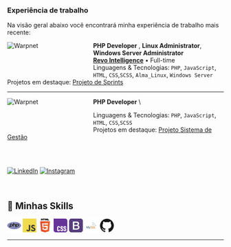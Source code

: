 ### Experiência de trabalho

Na visão geral abaixo você encontrará minha experiência de trabalho mais recente:

[<img align="left" width= "200px" height= "74px" alt="Warpnet" src="https://revo.tec.br/sprintsrevo/assets/logo_revo.jpg"/>](https://revo.tec.br/)

**PHP Developer** , **Linux Administrator**, **Windows Server Administrator** \
[**Revo Intelligence**](https://revo.tec.br/) • Full-time \
Linguagens & Tecnologias: `PHP`, `JavaScript`, `HTML`, `CSS`,`SCSS`, `Alma_Linux`, `Windows Server`\
Projetos em destaque: [Projeto de Sprints](https://github.com/user-attachments/assets/ac4e3f58-6572-4386-82f3-6d2b7d4b80d3) <br>
_____________________________________________
[<img align="left" width= "200px" height= "74px" alt="Warpnet" src="https://github.com/user-attachments/assets/e962c380-11b3-4c8d-bde1-d70fd653b22a"/>](https://revo.tec.br/)





**PHP Developer** \

Linguagens & Tecnologias: `PHP`, `JavaScript`, `HTML`, `CSS`,`SCSS`\
Projetos em destaque: [Projeto Sistema de Gestão](https://#) <br><br>

<br>
<p align="left">
    <a href="https://www.linkedin.com/in/lucas-antocheski-souza-88945b267/" title="LinkedIn">
  <img src="https://img.shields.io/badge/-Linkedin-0e76a8?style=flat-square&logo=Linkedin&logoColor=white&link=https://www.linkedin.com/in/lucas-antocheski-souza-88945b267/?original_referer=https%3A%2F%2Fwww%2Egoogle%2Ecom%2F&originalSubdomain=br" alt="LinkedIn"/></a>
    <a href="https://www.instagram.com/lucas_antocheski/" title="Instagram">
  <img src="https://img.shields.io/badge/-Instagram-DF0174?style=flat-square&labelColor=DF0174&logo=instagram&logoColor=white&link=https://www.instagram.com/lucas_antocheski/" alt="Instagram"/></a>
</p>
<br/>

## 🚀 Minhas Skills

<code><img height="32" src="https://raw.githubusercontent.com/github/explore/80688e429a7d4ef2fca1e82350fe8e3517d3494d/topics/php/php.png" alt="php"/></code>
<code><img height="32" src="https://raw.githubusercontent.com/github/explore/80688e429a7d4ef2fca1e82350fe8e3517d3494d/topics/javascript/javascript.png" alt="Javascript"/></code>
<code><img height="32" src="https://raw.githubusercontent.com/github/explore/80688e429a7d4ef2fca1e82350fe8e3517d3494d/topics/html/html.png" alt="HTML5"/></code>
<code><img height="32" src="https://raw.githubusercontent.com/github/explore/80688e429a7d4ef2fca1e82350fe8e3517d3494d/topics/css/css.png" alt="CSS"/></code>
<code><img height="32" src="https://raw.githubusercontent.com/github/explore/80688e429a7d4ef2fca1e82350fe8e3517d3494d/topics/bootstrap/bootstrap.png" alt="Bootstrap"/></code>
<code><img height="32" src="https://raw.githubusercontent.com/github/explore/80688e429a7d4ef2fca1e82350fe8e3517d3494d/topics/mysql/mysql.png" alt="MySQL"/></code>
<code><img height="32" src="https://raw.githubusercontent.com/github/explore/78df643247d429f6cc873026c0622819ad797942/topics/github/github.png" alt="Github"/></code>


---
